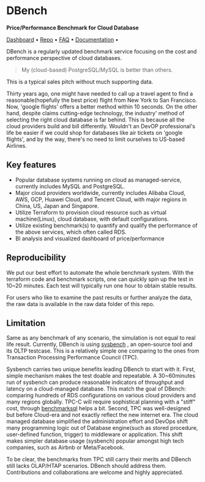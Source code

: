 # DBench

**Price/Performance Benchmark for Cloud Database**


<a href="https://benchmark.ninedata.cloud/">Dashboard</a> • <a href="https://github.com/data9z/DBench"> Repo</a> • <a href="https://github.com/data9z/DBench/docs/faq.md"> FAQ</a> • <a href="https://github.com/data9z/DBench/docs/">Documentation</a> •

DBench is a regularly updated benchmark service focusing on the cost and performance perspective of cloud databases. 

> My (cloud-based) PostgreSQL/MySQL is better than others. 

This is a typical sales pitch without much supporting data. 

Thirty years ago, one might have needed to call up a travel agent to find a reasonable(hopefully the best price) flight from New York to San Francisco. Now, 'google flights' offers a better method within 10 seconds. 
On the other hand, despite claims cutting-edge technology, the industry' method of selecting the right cloud database is far behind. 
This is because all the cloud providers build and bill differently. Wouldn't an DevOP professional's life be easier if we could shop for databases like air tickets on 'google flights', and by the way, there's no need to limit ourselves to US-based Airlines. 


## Key features  

* Popular database systems running on cloud as managed-service, currently includes MySQL and PostgreSQL. 
* Major cloud providers worldwide, currently includes Alibaba Cloud, AWS, GCP, Huawei Cloud, and Tencent Cloud, with major regions in China, US, Japan and Singapore. 
* Utilize Terraform to provision cloud resource such as virtual machine(Linux), cloud database, with default configurations. 
* Utilize existing benchmark(s) to quantify and qualify the performance of the above services, which often called RDS.
* BI analysis and visualized dashboard of price/performance


## Reproducibility

We put our best effort to automate the whole benchmark system. With the terraform code and benchmark scripts, one can quickly spin up the test in 10~20 minutes. Each test will typically run one hour to obtain stable results. 

For users who like to examine the past results or further analyze the data, the raw data is available in the raw data folder of this repo. 

## Limitation

Same as any benchmark of any scenario, the simulation is not equal to real life result. Currently, DBench is using  <a href="https://en.wikipedia.org/wiki/Sysbench">sysbench</a> , an open-source tool and its OLTP testcase. This is a relatively simple one comparing to the ones from Transaction Processing Performance Council (TPC). 

Sysbench carries two unique benefits leading DBench to start with it. First, simple mechanism makes the test doable and repeatable. A 30~60minutes run of sysbench can produce reasonable indicators of throughput and latency on a cloud-managed database. This match the goal of DBench: comparing hundreds of RDS configurations on various cloud providers and many regions globally. TPC-C will require sophistical planning with a "stiff" cost, through <a href=https://benchmarksql.readthedocs.io/en/latest/>benchmarksql</a> helps a bit. Second, TPC was well-designed but before Cloud-era and not exactly reflect the new internet era. The cloud managed database simplified the administration effort and DevOps shift many programming logic out of Database engine(such as stored procedure, user-defined function, trigger) to middleware or application. This shift makes simpler database usage (sysbench) popular amongst high tech companies, such as Airbnb or Meta/Facebook.

To be clear, the benchmarks from TPC still carry their merits and DBench still lacks OLAP/HTAP scenarios. DBench should address them. Contributions and collaborations are welcome and highly appreciated. 
